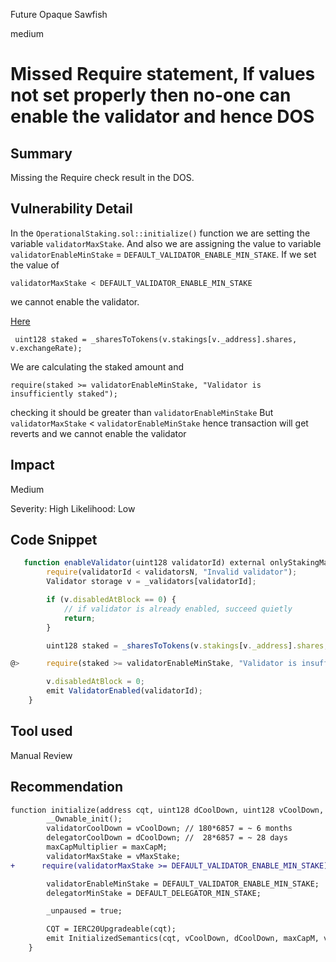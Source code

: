 Future Opaque Sawfish

medium

# Missed Require statement, If values not set properly then no-one can enable the validator and hence DOS

## Summary

Missing the Require check result in the DOS.

## Vulnerability Detail
In the `OperationalStaking.sol::initialize()` function we are setting the variable `validatorMaxStake`. And also we are assigning the value to variable `validatorEnableMinStake` = `DEFAULT_VALIDATOR_ENABLE_MIN_STAKE`. If we set the value of 
```solidity
validatorMaxStake < DEFAULT_VALIDATOR_ENABLE_MIN_STAKE
```
we cannot enable the validator.

[Here](https://github.com/sherlock-audit/2023-11-covalent/blob/main/cqt-staking/contracts/OperationalStaking.sol#L342) 
```solidity
 uint128 staked = _sharesToTokens(v.stakings[v._address].shares, v.exchangeRate);
```
We are calculating the staked amount and 
```solidity
require(staked >= validatorEnableMinStake, "Validator is insufficiently staked");
```
checking it should be greater than `validatorEnableMinStake` But `validatorMaxStake` < `validatorEnableMinStake` hence transaction will get reverts and we cannot enable the validator

## Impact
Medium

Severity: High
Likelihood: Low

## Code Snippet

```javascript
   function enableValidator(uint128 validatorId) external onlyStakingManagerOrOwner {
        require(validatorId < validatorsN, "Invalid validator");
        Validator storage v = _validators[validatorId];

        if (v.disabledAtBlock == 0) {
            // if validator is already enabled, succeed quietly
            return;
        }

        uint128 staked = _sharesToTokens(v.stakings[v._address].shares, v.exchangeRate);

@>      require(staked >= validatorEnableMinStake, "Validator is insufficiently staked");

        v.disabledAtBlock = 0;
        emit ValidatorEnabled(validatorId);
    }
```    

## Tool used

Manual Review

## Recommendation

```diff
function initialize(address cqt, uint128 dCoolDown, uint128 vCoolDown, uint128 maxCapM, uint128 vMaxStake) external initializer {
        __Ownable_init();
        validatorCoolDown = vCoolDown; // 180*6857 = ~ 6 months
        delegatorCoolDown = dCoolDown; //  28*6857 = ~ 28 days
        maxCapMultiplier = maxCapM;
        validatorMaxStake = vMaxStake;
+      require(validatorMaxStake >= DEFAULT_VALIDATOR_ENABLE_MIN_STAKE);

        validatorEnableMinStake = DEFAULT_VALIDATOR_ENABLE_MIN_STAKE;
        delegatorMinStake = DEFAULT_DELEGATOR_MIN_STAKE;

        _unpaused = true;

        CQT = IERC20Upgradeable(cqt);
        emit InitializedSemantics(cqt, vCoolDown, dCoolDown, maxCapM, vMaxStake, validatorEnableMinStake, delegatorMinStake);
    }
```    